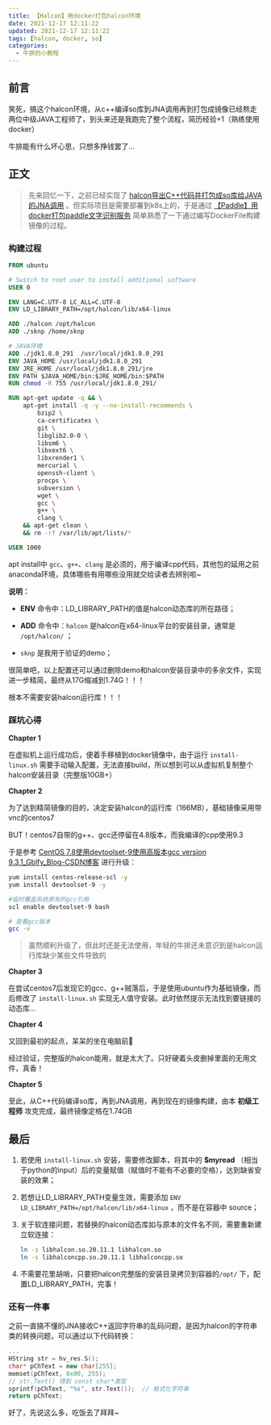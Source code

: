```yaml
---
title: 【Halcon】用docker打包halcon环境
date: 2021-12-17 12:11:22
updated: 2021-12-17 12:11:22
tags: [halcon, docker, so]
categories: 
  - 牛排的小教程
---
```


## 前言

笑死，搞这个halcon环境，从c++编译so库到JNA调用再到打包成镜像已经熬走两位中级JAVA工程师了，到头来还是我跑完了整个流程，简历经验+1（熟练使用docker）

牛排能有什么坏心思，只想多挣钱罢了...

<!-- more -->

## 正文

> 先来回忆一下，之前已经实现了 [halcon导出C++代码并打包成so库给JAVA的JNA调用](https://sknp.top/posts/halcon-cplusplus-to-so) 。但实际项目是需要部署到k8s上的，于是通过 [【Paddle】用docker打包paddle文字识别服务](https://sknp.top/posts/paddle-compose-a-word-recognizer) 简单熟悉了一下通过编写DockerFile构建镜像的过程。

### 构建过程

```dockerfile
FROM ubuntu

# Switch to root user to install additional software
USER 0

ENV LANG=C.UTF-8 LC_ALL=C.UTF-8
ENV LD_LIBRARY_PATH=/opt/halcon/lib/x64-linux

ADD ./halcon /opt/halcon
ADD ./sknp /home/sknp

# JAVA环境
ADD ./jdk1.8.0_291  /usr/local/jdk1.8.0_291
ENV JAVA_HOME /usr/local/jdk1.8.0_291
ENV JRE_HOME /usr/local/jdk1.8.0_291/jre
ENV PATH $JAVA_HOME/bin:$JRE_HOME/bin:$PATH
RUN chmod -R 755 /usr/local/jdk1.8.0_291/

RUN apt-get update -q && \
    apt-get install -q -y --no-install-recommends \
        bzip2 \
        ca-certificates \
        git \
        libglib2.0-0 \
        libsm6 \
        libxext6 \
        libxrender1 \
        mercurial \
        openssh-client \
        procps \
        subversion \
        wget \
        gcc \
        g++ \
        clang \
    && apt-get clean \
    && rm -rf /var/lib/apt/lists/* 

USER 1000
```

apt install中 `gcc`、`g++`、`clang` 是必须的，用于编译cpp代码，其他包的延用之前anaconda环境，具体哪些有用哪些没用就交给读者去辨别啦~

**说明：**

- **ENV** 命令中：LD_LIBRARY_PATH的值是halcon动态库的所在路径；

- **ADD** 命令中：`halcon` 是halcon在x64-linux平台的安装目录，通常是 `/opt/halcon/` ；
- `sknp` 是我用于验证的demo；

很简单吧，以上配置还可以通过删除demo和halcon安装目录中的多余文件，实现进一步精简，最终从17G缩减到1.74G！！！

根本不需要安装halcon运行库！！！

### 踩坑心得

**Chapter 1** 

在虚拟机上运行成功后，便着手移植到docker镜像中，由于运行 `install-linux.sh` 需要手动输入配置，无法直接build，所以想到可以从虚拟机复制整个halcon安装目录（完整版10GB+）

**Chapter 2** 

为了达到精简镜像的目的，决定安装halcon的运行库（166MB），基础镜像采用带vnc的centos7

BUT！centos7自带的g++、gcc还停留在4.8版本，而我编译的cpp使用9.3

于是参考 [CentOS 7.8使用devtoolset-9使用高版本gcc version 9.3.1_Gblfy_Blog-CSDN博客](https://blog.csdn.net/weixin_40816738/article/details/118463896) 进行升级：

```bash
yum install centos-release-scl -y
yum install devtoolset-9 -y

#临时覆盖系统原有的gcc引用
scl enable devtoolset-9 bash

# 查看gcc版本
gcc -v
```

> 虽然顺利升级了，但此时还是无法使用，年轻的牛排还未意识到是halcon运行库缺少某些文件导致的

**Chapter 3** 

在尝试centos7后发现它的gcc、g++贼落后，于是使用ubuntu作为基础镜像，而后修改了 `install-linux.sh` 实现无人值守安装。此时依然提示无法找到要链接的动态库...

**Chapter 4** 

又回到最初的起点，呆呆的坐在电脑前🎵

经过验证，完整版的halcon能用，就是太大了。只好硬着头皮删掉里面的无用文件，真香！

**Chapter 5** 

至此，从C++代码编译so库，再到JNA调用，再到现在的镜像构建，由本 **初级工程师** 攻克完成，最终镜像定格在1.74GB

## 最后

1. 若使用 `install-linux.sh` 安装，需要修改脚本，将其中的 **$myread** （相当于python的input）后的变量赋值（赋值时不能有不必要的空格），达到缺省安装的效果；

2. 若想让LD_LIBRARY_PATH变量生效，需要添加 `ENV LD_LIBRARY_PATH=/opt/halcon/lib/x64-linux` ，而不是在容器中 source；

3. 关于软连接问题，若替换的halcon动态库如与原本的文件名不同，需要重新建立软连接：

   ```bash
   ln -s libhalcon.so.20.11.1 libhalcon.so
   ln -s libhalconcpp.so.20.11.1 libhalconcpp.so
   ```

4. 不需要花里胡哨，只要把halcon完整版的安装目录拷贝到容器的`/opt/` 下，配置LD_LIBRARY_PATH，完事！

### 还有一件事

之前一直搞不懂的JNA接收C++返回字符串的乱码问题，是因为halcon的字符串类的转换问题，可以通过以下代码转换：

```cpp
...
HString str = hv_res.S();
char* pChText = new char[255];
memset(pChText, 0x00, 255);
// str.Text() 得到 const char*类型
sprintf(pChText, "%s", str.Text());  // 格式化字符串
return pChText;
```

好了，先说这么多，吃饭去了拜拜~

